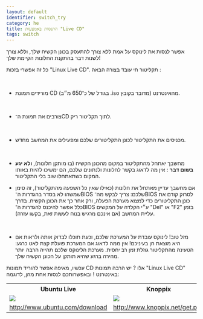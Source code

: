 ```yaml
---
layout: default
identifier: switch_try
category: he
title: התנסות באמצעות "Live CD"
tags: switch
---
```


‏אפשר לנסות את לינוקס על אמת ללא צורך להתעסק בכונן הקשיח שלך, וללא צורך לשנות דבר בהתקנת החלונות הקיימת שלך!

‏כל זה אפשרי בזכות "Linux Live CD". תקליטור חי עובד בצורה הבאה :

<ul>

‏<li>מורידים תמונת CD מהאינטרנט (מדובר בקובץ <span dir="ltr">.iso</span> 
בגודל של כ־650 מ״ב). </li>

‏<li>צורבים את תמונת ה־CD לתוך תקליטור ריק.</li>

‏<li>מכניסים את התקליטור לכונן התקליטורים שלכם ומפעילים את המחשב מחדש.</li>

‏<li>מחשבך יאתחל מהתקליטור במקום מהכונן הקשיח (בו מותקן חלונות),
<b>ולא יגע בשום דבר</b> : 
אין מה לדאוג בקשר לחלונות ולנתונים שלכם, הם ימשיכו להיות באותו המקום כשתאתחלו שוב בלי התקליטור. </li>

<li>אם מחשבך עדיין מאתחל את חלונות (כאילו שאין כל השפעה
מהתקליטור), זה סימן שמשהו לא בסדר בהגדרות ה־BIOS שלכם:
צריך לבקש מה־BIOS לסרוק קודם את כונן התקליטורים כדי למצוא מערכת הפעלה, ורק אחר כך את הכונן הקשיח.
בדרך כלל אפשר להיכנס להגדרות ה־BIOS ע״י הקלדה על המקשים "Del" או "F2" בזמן עליית המחשב
(אם אינכם מרגיש בנוח לעשות זאת, בקשו עזרה).</li>

‏<li>מזל טוב! לינוקס עובדת על המערכת שלכם, וכעת תוכלו לבדוק אותה ולראות אם היא מוצאת חן בעיניכם!
אין ממה לדאוג אם המערכת פועלת קצת לאט כרגע: הטעינה מהתקליטור גוזלת זמן רב יחסית.
מערכת הלינוקס שלכם תהייה הרבה יותר מהירה ברגע שהיא תותקן על הכונן הקשיח שלך.</li>

</ul>

‏עכשיו, מאיפה אפשר להוריד תמונות CD אלו ? יש הרבה תמונות "Linux Live CD" באינטרנט !
ובאפשרותכם לנסות אחת מהן, לדוגמה:

<table cols="2">
<tr>
<th>Ubuntu Live</th>
<th>Knoppix</th>
</tr>

<tr>
<td><a href="/img/ubuntu.png"><img src="/img/ubuntu_thumbnail.png" /></a></td>
<td><a href="/img/knoppix.png"><img src="/img/knoppix_thumbnail.png" /></a></td>
</tr>

<tr>
<td><a 
href="http://www.ubuntu.com/download">http://www.ubuntu.com/download</a></td>
<td><a 
href="http://www.knoppix.net/get.php">http://www.knoppix.net/get.php</a></td>
</tr>

</table>

